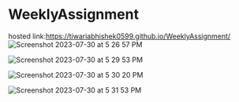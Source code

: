 # WeeklyAssignment
hosted link:https://tiwariabhishek0599.github.io/WeeklyAssignment/
![Screenshot 2023-07-30 at 5 26 57 PM](https://github.com/tiwariabhishek0599/WeeklyAssignment/assets/118967913/76f0a0b6-7d19-43b8-9871-81385f177aab)

![Screenshot 2023-07-30 at 5 29 53 PM](https://github.com/tiwariabhishek0599/WeeklyAssignment/assets/118967913/006f8feb-09be-4840-892a-c8f7fde22302)

![Screenshot 2023-07-30 at 5 30 20 PM](https://github.com/tiwariabhishek0599/WeeklyAssignment/assets/118967913/2f3fa155-ffdd-41cd-b145-196696f78939)

![Screenshot 2023-07-30 at 5 31 53 PM](https://github.com/tiwariabhishek0599/WeeklyAssignment/assets/118967913/552400ca-a416-47bf-9eca-d57ffe4f1522)
